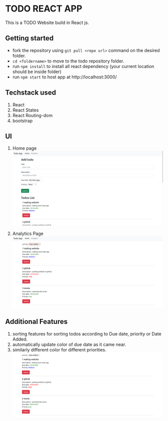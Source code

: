 # TODO REACT APP

This is a TODO Website build in React js.

## Getting started

* fork the repository using `git pull <repo url>` command on the desired folder.
* `cd <foldername>` to move to the todo repository folder.
* run `npm install` to install all react dependency (your current location should be inside folder)
* run `npm start` to host app at http://localhost:3000/

## Techstack used

1. React 
2. React States 
3. React Routing-dom
4. bootstrap

## UI

1. Home page 
![front ui](./pictures/ui.png)

2. Analytics Page
![Analytics page](./pictures/ui2.png) 

## Additional Features

1. sorting features for sorting todos according to Due date, priority or Date Added.
2. automatically update color of due date as it came near.
3. similarly different color for different priorities.
![features](./pictures/features.png) 
